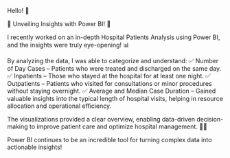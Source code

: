 Hello! 👋

🚀 Unveiling Insights with Power BI! 🚀

I recently worked on an in-depth Hospital Patients Analysis using Power BI, and the insights were truly eye-opening! 📊

By analyzing the data, I was able to categorize and understand:
✅ Number of Day Cases – Patients who were treated and discharged on the same day.
✅ Inpatients – Those who stayed at the hospital for at least one night.
✅ Outpatients – Patients who visited for consultations or minor procedures without staying overnight.
✅ Average and Median Case Duration – Gained valuable insights into the typical length of hospital visits, helping in resource allocation and operational efficiency.

The visualizations provided a clear overview, enabling data-driven decision-making to improve patient care and optimize hospital management. 🏥💡

Power BI continues to be an incredible tool for turning complex data into actionable insights!
